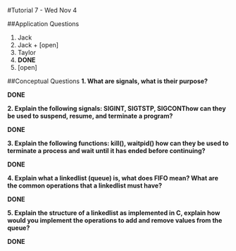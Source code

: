 #Tutorial 7 - Wed Nov 4

##Application Questions

1. Jack
2. Jack + [open]
3. Taylor
4. **DONE**
5. [open]


##Conceptual Questions
**1. What are signals, what is their purpose?**

**DONE**

**2. Explain the following signals: SIGINT, SIGTSTP, SIGCONT ​how can they be used to suspend, resume, and terminate a program?**

**DONE**

**3. Explain the following functions: kill(), waitpid()​ how can they be used to terminate a process and wait until it has ended before continuing?**

**DONE**

**4. Explain what a linked­list​ (queue) is, what does ​FIFO​ mean? What are the common operations that a linked­list must have?**

**DONE**

**5. Explain the structure of a linked­list as implemented in C, explain how would you implement the operations to add and remove values from the queue?**

**DONE**

























